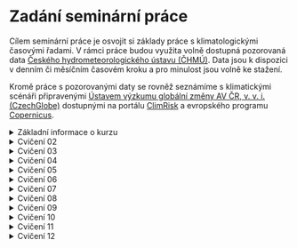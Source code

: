 # Zadání seminární práce
Cílem seminární práce je osvojit si základy práce s klimatologickými časovými řadami. V rámci práce budou využita volně dostupná pozorovaná data [Českého hydrometeorologického ústavu (ČHMÚ)](https://www.chmi.cz/). Data jsou k dispozici v denním či měsíčním časovém kroku a pro minulost jsou volně ke stažení.

Kromě práce s pozorovanými daty se rovněž seznámíme s klimatickými scénáři připravenými [Ústavem výzkumu globální změny AV ČR, v. v. i. (CzechGlobe)](https://www.czechglobe.cz/cs/) dostupnými na portálu [ClimRisk](https://www.climrisk.cz/) a evropského programu [Copernicus](https://www.copernicus.eu/en).

<details markdown="1">
<summary> Základní informace o kurzu </summary>

# Základní informace
- Můj kontaktní email je monika.hlavsova@mendelu.cz, najdete mě v kanceláři N5064 po předchozí domluvě
- Kontakt pro seminární práci z fenologie je Ing. Petra Dížková (dizkova.p@czechglobe.cz)
- Na každé cvičení potřebuju notebook, MS Excel s dokončenou prací z minulého cvičení

## Jak dostanu zápočet
- Splním 3 úkoly:
  - Seminární práce z fenologie (MUSÍM SE REGISTROVAT [TADY](http://www.fenofaze.cz/extranet/cs/sign/up-student/))
  - Seminární práce z klimatologie
  - Docházka (max 2 absence)   

## Co potřebuji pro práci ve cvičení
- Wi-Fi - ideálně EDUROAM ([ZDE najdu jak se připojit](https://eduroam.mendelu.cz/25350-navody-k-instalaci))
- MS Excel ([ZDE najdu jak ho získám](https://tech.mendelu.cz/25346-instalace-baliku-microsoft))

## Co mám dělat když něco nevím nebo nestíhám?
  - Ptám se na cvičení
  - Ptám se spolužáků
  - Ptám se Googlu nebo AI

</details>

<details markdown="1">
<summary> Cvičení 02 </summary>

# Cvičení 02 (02.10.2025) - Zadání seminární práce z klimatologie, získání dat

- Cílem cvičení je vybrat si stanici se kterou budu v rámci semestru pracovat a získat výchozí data pro další práci
- __Na konci cvičení mám MS Excel soubor s měsíčními daty pro průměrné teploty vzduchu a sumy srážek pro mojí vybranou stanici__

## DŮLEŽITÉ ODKAZY ##
- Mapa stanic Českého hydrometeorologického ústavu: [Mapa stanic ZDE](https://www.chmi.cz/files/portal/docs/poboc/OS/stanice/ShowStations_CZ.html)
- Metadatový soubor pro vyhledání identifikátoru stanic: [Metadata ZDE](https://opendata.chmi.cz/meteorology/climate/historical_csv/metadata/meta1.csv)
- Datový repozitář ČHMÚ: [Datový repozitář ZDE](https://opendata.chmi.cz/meteorology/climate/historical_csv/data/)

## Postup získání dat ##

1. Pro práci ve cvičení a na seminární práci vytvořím nový MS Excel soubor, který pojmenuju jako __PrijmeniJmeno_AgroMeteo.xlsx__ (uložím si ho, vím kde je, budu ho potřebovat každé cvičení)

2. Na mapě stanic vyberu stanici [Mapa stanic ZDE](https://www.chmi.cz/files/portal/docs/poboc/OS/stanice/ShowStations_CZ.html)
     - 2.1 V legendě vyberu stanice podle legendy (zakliknu T a SRA a hledám stanici kde se obě veličiny sledují)
     - 2.2 Každý student ve skupině si vybere jinou stanici
     - 2.3 Zapamatuji (opíšu si) z mapy ID stanice (např. B2KUCH01) a jméno
     - 2.4 nevybírám si následující stanice (nedostatečná data)
          - _Žamberk_, _Třebařov_, _Ústí nad Orlicí_, _Jičín_, _Libice nad Doubravou_ 

3. Stáhnu si z odkazu soubor s metadaty o stanicích [Metadata ZDE](https://opendata.chmi.cz/meteorology/climate/historical_csv/metadata/meta1.csv)
     - 3.1 Otevřu metadatový soubor v MS Excel
     - 3.2 Vyhledám svoji vybranou stanici pomocí jména či ID stanice
     - 3.3 Ověřím že stanice měří kontinuálně od roku 1961, pokud ne, raději zvolím jinou
     - 3.4 Poznačím si interní kód stanice (sloupec A "WSI")
     - 3.5 Poznačím si souřadnice stanice (sloupce F "GEOGR1" a G "GEOGR2") a nadmořskou výšku (sloupec H "ELEVATION")

4. Vrátím se na stránky datového repozitáře [Datový repozitář ZDE](https://opendata.chmi.cz/meteorology/climate/historical_csv/data/)
     - 4.1 Volím složku __monthly__
     - 4.2 Budeme pracovat se dvěma složkami - __temperature__ a __precipitation__ (postup bude stejný, začneme teplotou)
     - 4.3 Nyní využiji svůj interní kód stanice (_viz. bod 3.4_) a pomocí něj vyhledám příslušné soubory (__CTRL+F__)
     - 4.4 Zajímá nás pouze soubor označený "T" (Nezajímá nás: TMA, TMI, TMInoc, TPM) a ten stáhneme
     - 4.5 Zopakuji postup získání dat pro srážky
   
5. Příprava vstupních dat
     - 5.1 Otevřu stažený CSV soubor v MS Excel 
     - 5.2 Rozdělíme data do sloupců (POZOR NA HODNOTY! - Podívám se do sloupce "VALUE" jestli tam nevidím žádné římské číslice - Excel možná bude převádět vaše čísla na datumy, pokud jo, zavřu soubor a nejdříve upravím data dle bodu "Úprava dat" na konci zadání)
     - 5.3 U teploty nezapomenu vyfiltrovat pouze průměrné hodnoty ("AVG" - sloupce E a F): výsledkem jsou měsíční hodnoty průměrné teploty vzduchu ve všech letech dostupných pro moji stanici
     - 5.4 Data ze sloupců C ("YEAR"), D ("MONTH") a G ("VALUE") zkopíruji do připraveného Excelu (viz __Krok 1__) na první list
     - 5.5 Sloupec "VALUE" přejmenuji na TAVG
     - 5.6 Zopakuji postup pro srážky (hodnota "SUM" ze sloupce F "MDFUNCTION")

6. Bonus
     - 6.1 Z dat srážek a průměrných denních teplot si vytvořím jednoduchý spojnicový graf a podívám se na průběh hodnot v čase

Úprava dat (návod pro Windows):
- 1: najdu si pomocí průzkumníku souborů stažená data ve formátu csv
- 2: Pravým tlačítkem myši otevřu na souboru kontextovou nabídku a zvolím "Otevřít v aplikaci poznámkový blok"
- 3: Data se otevřou v poznámkovém bloku
- 4: Zmáčknu současně klávesy __CTRL__ a __H__ a otevře si mi nabídka "Najít a nahradit"
- 5: Nejdříve nahradím všechny symboly čárky (,) za symboly středník (;) a dám "Nahradit vše" (Všechny čárky v souboru by měly nyní být změněny na středníky
- 6: Pak opakuji postup a nahradím všechny symboly tečky (.) za symboly čárky (,)
- 7: Uložím soubor (klávesová zkratka __CTRL__ a __S__) a otevřu ho  aplikaci MS Excel - nyní by už mělo být vše v pořádku a pokračuju filtrováním dat (bod 5.3)

## Další zdroje:
  - (OS Windows) Klávesové zkratky a mapa znaků pro českou klávesnici: [ZDE](http://www.ceskaklavesnice.cz/zkratky) 
</details>

<details markdown="1">
<summary> Cvičení 03 </summary>
# Cvičení 03 (09.10.2025) - Radiace a teplota
- Cílem cvičení je vysvětlit si základní terminologii k tématu solární radiace, pochopení vztahu radiace a teploty vzduchu a otestovat si možnosti získání dat z jiných zdrojů než je ČHMÚ
- __Na konci cvičení mám MS Excel soubor s novým listem kde srovnáme měsíční hodnoty solární radiace a teplot pro naši vybranou stanici__
  
## DŮLEŽITÉ ODKAZY ##
- Data pro radiaci: [Data k získání ZDE](https://ads.atmosphere.copernicus.eu/datasets/cams-solar-radiation-timeseries?tab=overview)

## Postup práce ve cvičení ##

1. Ve svém MS Excel souboru __PrijmeniJmeno_AgroMeteo.xlsx__ vytvořím nový list a pojmenuji ho TeplotaRadiace
 - 1.1 Do prvních 3 sloupců na novém listu nakopíruji data ze sloupců obsahujících __rok, měsíc a hodnoty teploty vzduchu__ z listu s daty pro teplotu
 - 1.2 Nechám si pouze hodnoty pro rok 2004-2024 a zbytek mohu z tohoto listu smazat (__pozor, nesmažte si hodnoty z originálních dat teploty, které máte na listu _Teplota___)

2. Získám data pro solární radiaci ze služby Copernicus
 - 2.1 Na stránkách Copernicus [Data k získání ZDE](https://ads.atmosphere.copernicus.eu/datasets/cams-solar-radiation-timeseries?tab=overview) vyberu záložku __Download__ (MUSÍM SE REGISTROVAT)
 - 2.2 Vyplním formulář pro získání dat s pomocí následující nápovědy
 - 2.3 U výběru __Sky type__ volím __Both cloud-free and actual weather conditions__
 - 2.4 Zadám souřadnice mojí stanice (pokud jsem si minule neopsal souřadnice, najdu si je pomocí mapy.cz). Na mapě mohu zkontrolovat že jsem souřadnice zadal správně a poloha puntíku cca odpovídá poloze mojí stanice
 - 2.5 Zadám nadmořskou výšku mojí stanice
 - 2.6 Jako rozpětí datumů zvolím __2004-01-01 až 2024-12-31__
 - 2.7 U výběru __Time step__ volím __1 month__
 - 2.8 U výběru __Time reference__ volím __True solar time__
 - 2.9 U výběru __Data format__ volím __CSV__
 - 2.10 Potvrdím potřebné souhlasy a požádám o data - budeme pár minut čekat než se pro nás data vygenerují a pak si je stáhneme

3. Práce se staženými daty solární radiace
 - 3.1 Stažený soubor otevřeme v programu MS EXCEL, pomocí kombinace kláves __CTRL__ a __H__ (nebo nástroje __Najít a nahradit__) najdeme čárky a nahradíme je středníky (;), dále nahradíme tečky za čárky
 - 3.2 Použijeme trik s rozdělením dat do sloupců (Vyberu sloupec _A_ a na kartě _Data_ zvolím _Text do sloupců_), kde máme středník jako oddělovač
 - 3.3 Prozkoumáme hlavičky souboru a co v nich vše můžeme vidět za informace
 - 3.4 Pro další postup budeme pracovat s hodnotami __Globální radiace__ označená jako __GHI__
 - 3.5 Vybereme hodnoty ze sloupce __GHI__ a __Observation period__ a nakopírujeme je na náš připravený list TeplotaRadiace v MS Excel (Zkontroluji jestli maají data stejný začátek a konec v čase a případně to upravím tak, aby měla)

4. Porovnání dat měsíčních teplot a sum globální radiace
 - 4.1 Pro snadné vizuální porovnání hodnot vytvoříme spojnicový graf průběhu obou veličin v čase, na kterém si zároveň vyzkoušíme tvorbu kompletního grafu se všemi náležitostmi  
 - 4.2 Na listu TeplotaRadiace vybereme data pro měsíční teploty a globální radiaci
 - 4.3 Vložíme spojnicový graf (Karta __Vložit__)
 - 4.4 Rozdělíme naše dvě veličiny na dvě osy - pomocí kontextové nabídky grafu vyberu __Změnit type grafu__ a vyberu z nabídky __Kombinovaný__
 - 4.5 Obě veličiny chceme zobrazit jako spojnicový graf, na sekundární osu přesuneme globální radiaci
 - 4.6 Kompletní graf je čitelný a obsahuje minimálně: Název, Legendu, Popisky os včetně jednotek, Uvedený zdroj/zdroje dat
</details>
  
<details markdown="1">
<summary> Cvičení 04 </summary>
# Cvičení 04 (16.10.2025) - Srovnání průměrných měsíčních teplot a srážkových úhrnů
- Cílem cvičení je vytvořit grafy průměrných měsíčních teplot a sum srážek pro dva třicetileté klimatické normály a porovnat hodnoty v těchto obdobích
- __Na konci cvičení mám MS Excel soubor s novým listem kde srovnáme data průměrných teplot vzduchu a sum srážek v jednotlivých měsících v rámci dvou klimatických normálů 1961-1990 and 1991-2020__

## Postup práce ve cvičení ##
1. Ve svém MS Excel souboru __PrijmeniJmeno_AgroMeteo.xlsx__ vytvořím nový list a pojmenuji ho SrovnaniNormaly
2. 


</details>
  
<details markdown="1"> 
<summary> Cvičení 05 </summary>
# Cvičení 05 (23.10.2025) - Změna klimatu
</details>
  
<details markdown="1">
<summary> Cvičení 06 </summary>
# Cvičení 06 (30.10.2025) - Teplota vzduchu
</details>
  
<details markdown="1">
<summary> Cvičení 07 </summary>
# Cvičení 07 (06.11.2025) - Charakteristické dny
</details>
  
<details markdown="1">
<summary> Cvičení 08 </summary>
# Cvičení 08 (13.11.2025) - Vlhkost vzduchu a výpar
</details>
  
<details markdown="1">
<summary> Cvičení 09 </summary>
# Cvičení 09 (20.11.2025) - Srážky
</details>
  
<details markdown="1">
<summary> Cvičení 10 </summary>
# Cvičení 10 (27.11.2025) - Sucho
</details>
  
<details markdown="1">
<summary> Cvičení 11 </summary>
# Cvičení 11 (04.12.2025) - Tlak a vítr
</details>
  
<details markdown="1">
<summary> Cvičení 12 </summary>
# Cvičení 12 (11.12.2025) - Kontrola seminárních prací a zápočty
</details>



